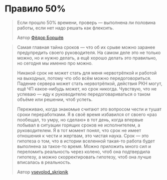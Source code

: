 # Правило 50%

> Если прошло 50% времени, проверь — выполнена ли половина работы, если нет надо решать как флексить.
>
> Автор [Фёдор Борщёв](https://t.me/pmdaily)

> Самая главная тайна сроков — что об их срыве можно заранее предупредить своего руководителя. На самом деле это не только можно, но и нужно делать, а ещё хорошо делать это правильно, но сегодня мы именно про можно.  
>
>Никакой срок не может стать для меня нервотрёпкой и работой на выходных, потому что обо всём можно передоговориться. Падение сервера может стать нервотрёпкой, действия РКН могут, ещё ЧП какое-нибудь может, но срок никогда. Чувствую, что не успеваю — иду к руководителю передоговариваться о таком объёме или решении, чтоб успеть.
>
>Переживаю, когда знакомые считают это вопросом чести и тушат сроки переработками. Я в своё время избавился от своего «раз пообещал, то умру, но сделаю» в тот день, когда впервые побывал в ситуации горящих сроков не исполнителем, а руководителем. Я в тот момент понял, что срок не имеет отношения к чести и жертвам, это чистая наука. Срок — это гипотеза о том, что в истории вселенной такая-то работа будет выполнена за такое-то время. Можно приложить много сил и переломить реальность через колено, чтоб она подтвердила гипотезу, а можно скорректировать гипотезу, чтоб она лучше вписалась в реальность.  
>
>Автор [vsevolod_skripnik](https://t.me/vsvld_skrpnk)